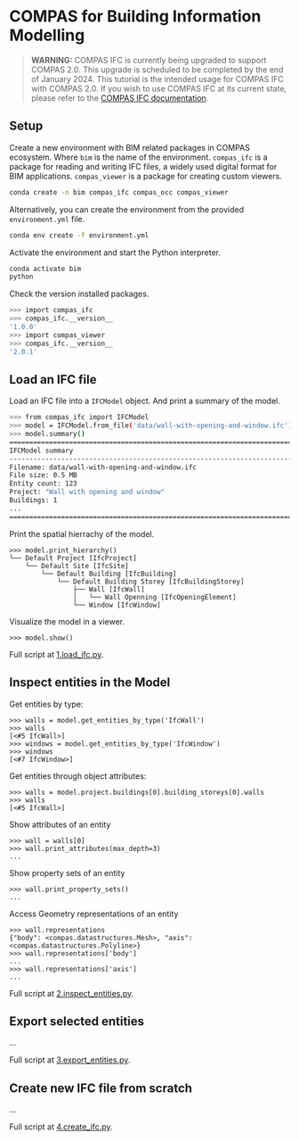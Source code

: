 # COMPAS for Building Information Modelling

> **WARNING:** COMPAS IFC is currently being upgraded to support COMPAS 2.0.
> This upgrade is scheduled to be completed by the end of January 2024.
> This tutorial is the intended usage for COMPAS IFC with COMPAS 2.0.
> If you wish to use COMPAS IFC at its current state, please refer to the [COMPAS IFC documentation](https://compas.dev/compas_ifc).


## Setup

Create a new environment with BIM related packages in COMPAS ecosystem. Where `bim` is the name of the environment. `compas_ifc` is a package for reading and writing IFC files, a widely used digital format for BIM applications. `compas_viewer` is a package for creating custom viewers.
```bash
conda create -n bim compas_ifc compas_occ compas_viewer
```

Alternatively, you can create the environment from the provided `environment.yml` file.
```bash
conda env create -f environment.yml
```

Activate the environment and start the Python interpreter.
```bash
conda activate bim
python
```

Check the version installed packages.
```bash
>>> import compas_ifc
>>> compas_ifc.__version__
'1.0.0'
>>> import compas_viewer
>>> compas_ifc.__version__
'2.0.1'
```

## Load an IFC file
Load an IFC file into a `IFCModel` object. And print a summary of the model.
```bash
>>> from compas_ifc import IFCModel
>>> model = IFCModel.from_file('data/wall-with-opening-and-window.ifc')
>>> model.summary()
===============================================================================
IFCModel summary
-------------------------------------------------------------------------------
Filename: data/wall-with-opening-and-window.ifc
File size: 0.5 MB
Entity count: 123
Project: "Wall with opening and window"
Buildings: 1
...
===============================================================================
```
Print the spatial hierrachy of the model.
```
>>> model.print_hierarchy()
└── Default Project [IfcProject]
    └── Default Site [IfcSite]
        └── Default Building [IfcBuilding]
            └── Default Building Storey [IfcBuildingStorey]
                ├── Wall [IfcWall]
                │   └── Wall Openning [IfcOpeningElement]
                └── Window [IfcWindow]
```
Visualize the model in a viewer.
```
>>> model.show()
```
Full script at [1.load_ifc.py](scripts/1.load_ifc.py).

## Inspect entities in the Model

Get entities by type:
```
>>> walls = model.get_entities_by_type('IfcWall')
>>> walls
[<#5 IfcWall>]
>>> windows = model.get_entities_by_type('IfcWindow')
>>> windows
[<#7 IfcWindow>] 
``` 

Get entities through object attributes:
```
>>> walls = model.project.buildings[0].building_storeys[0].walls
>>> walls
[<#5 IfcWall>]
```

Show attributes of an entity
```
>>> wall = walls[0]
>>> wall.print_attributes(max_depth=3)
...
```

Show property sets of an entity
```
>>> wall.print_property_sets()
...
```

Access Geometry representations of an entity
```
>>> wall.representations
{"body": <compas.datastructures.Mesh>, "axis": <compas.datastructures.Polyline>}
>>> wall.representations['body']
...
>>> wall.representations['axis']
...
```

Full script at [2.inspect_entities.py](scripts/2.inspect_entities.py).

## Export selected entities
...

Full script at [3.export_entities.py](scripts/3.export_entities.py).

## Create new IFC file from scratch
...

Full script at [4.create_ifc.py](scripts/4.create_ifc.py).

